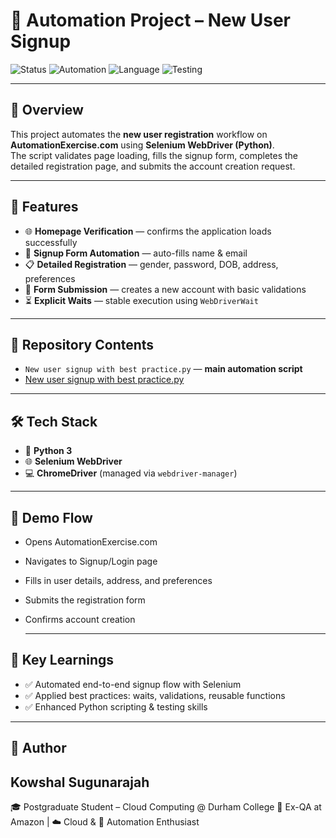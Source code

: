 # 🤖 Automation Project – New User Signup

![Status](https://img.shields.io/badge/Project-Completed-brightgreen)
![Automation](https://img.shields.io/badge/Tool-Selenium-blue)
![Language](https://img.shields.io/badge/Language-Python-yellow)
![Testing](https://img.shields.io/badge/Type-UI%20Automation-red)

---

## 📌 Overview
This project automates the **new user registration** workflow on **AutomationExercise.com** using **Selenium WebDriver (Python)**.  
The script validates page loading, fills the signup form, completes the detailed registration page, and submits the account creation request.

---

## 🚀 Features
- 🌐 **Homepage Verification** — confirms the application loads successfully  
- 📝 **Signup Form Automation** — auto-fills name & email  
- 📋 **Detailed Registration** — gender, password, DOB, address, preferences  
- 🔐 **Form Submission** — creates a new account with basic validations  
- ⏳ **Explicit Waits** — stable execution using `WebDriverWait`

---

## 📂 Repository Contents
- `New user signup with best practice.py` — **main automation script**
- [New user signup with best practice.py](https://github.com/kowshal97/Automation-Project-New-User-Signup/raw/main/New%20user%20signup%20with%20best%20practice.py)

---

## 🛠️ Tech Stack
- 🐍 **Python 3**
- 🌐 **Selenium WebDriver**
- 💻 **ChromeDriver** (managed via `webdriver-manager`)

---

## 📸 Demo Flow

- Opens AutomationExercise.com
- Navigates to Signup/Login page
- Fills in user details, address, and preferences
- Submits the registration form
- Confirms account creation

  ---

## 🎯 Key Learnings

- ✅ Automated end-to-end signup flow with Selenium
- ✅ Applied best practices: waits, validations, reusable functions
- ✅ Enhanced Python scripting & testing skills

 ---

## 👤 Author

## Kowshal Sugunarajah
🎓 Postgraduate Student – Cloud Computing @ Durham College
💼 Ex-QA at Amazon | ☁️ Cloud & 🤖 Automation Enthusiast











